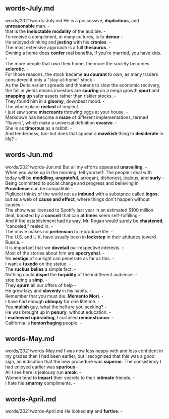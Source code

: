 ## words-July.md ## 
words/2021/words-July.md
He is a possessive, **duplicitous**, and **unreasonable** man. -  
that is the **ineluctable** **modality** of the audible. -   
To receive a compliment, in many cultures, is to **demur** -  
He enjoyed drinking and **jesting** with his **cronies**. -  
The most extensive approach is a full **thesaurus**. -   
Owning a home does **confer** real benefits, if you're married, you have kids. -  
The more people that own their home, the more the society becomes **sclerotic**. -  
For those reasons, the stock became **au courant** to own, as many traders considered it only a "stay-at-home" stock -  
As the Delta variant spreads and threatens to slow the economic recovery, the fall in yields means investors are **souring** on a mega growth **spurt** and **snapping up** safer assets rather than riskier stocks. -  
They found him in a **gloomy**, downbeat mood. -  
The whole place **reeked** of neglect. -  
I just saw some **miscreants** throwing eggs at your house. -  
Markdown has become a **maze** of different implementations, termed “flavors”, which make a universal definition **evasive**. -  
She is as **timorous** as a rabbit. -  
And tenderness, too-but does that appear a **mawkish** thing to **desiderate** in life? -  

## words-Jun.md ## 
words/2021/words-Jun.md
But all my efforts appeared **unavailing**. -  
When you wake up in the morning, tell yourself: The people I deal with today will be **meddling**, **ungrateful**, arrogant, dishonest, jealous, and **surly** -  
Being committed to social change and progress and believing in **Providence** can be compatible -  
Pigliucci thinks of the world not as **imbued** with a substance called **logos**, but as a web of **cause and effect**, where things don't happen without causes -  
The show was licensed to Spotify last year in an estimated $100 million deal, boosted by a **conceit** that can **at times** seem self-fulfilling -  
And if the establishment had its way, Mr. Rogan would surely be **chastened**, “canceled,” reeled in. -  
The movie makes no **pretension** to reproduce life. -  
The U.S. and U.K. have usually been in **lockstep** in their attitudes toward Russia. -  
It is important that we **dovetail** our respective interests. -   
Most of the stories about him are **apocryphal**. -  
No **vestige** of sunlight can penetrate as far as this. -  
I want a **tuxedo** on the statue. -   
The **ruckus** **belies** a simple fact. -   
Nothing could **dispel** the **torpidity** of the indifferent audience. -  
stop being a **simp**. -  
They **spurn** all our offers of help -  
He grew lazy and **slovenly** in his habits. -  
Remember that you must die. **Memento Mori**. -  
I have had enough **obloquy** for one lifetime. -  
You **mulish** guy, what the hell are you seeking? -  
He was brought up in **penury**, without education. -   
I **eschewed** **upbraiding**, I curtailed **remonstrance**. -  
California is **hemorrhaging** people. -   

## words-May.md ## 
words/2021/words-May.md
I was now less happy with and less confident in my grades than I had been earlier, but I recognized that this was a good sign, an indication that the new procedure was **superior**. The consistency I had enjoyed earlier was **spurious** -  
All I see here is jealousy run **amok**. -  
Women tend to **impart** their secrets to their **intimate** friends. -  
I hate his **smarmy** compliments. -  

## words-April.md ## 
words/2021/words-April.md
He looked **sly** and **furtive**. -  

